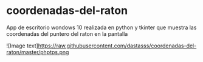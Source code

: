 # coordenadas-del-raton


App de escritorio wondows 10 realizada en python y tkinter  que muestra las coordenadas del puntero del raton en la pantalla


![Image text]https://raw.githubusercontent.com/dastasss/coordenadas-del-raton/master/phptps.png

